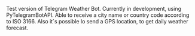 Test version of Telegram Weather Bot.
Currently in development, using PyTelegramBotAPI.
Able to receive a city name or country code according to ISO 3166.
Also it`s possible lo send a GPS location, to get daily weather forecast.